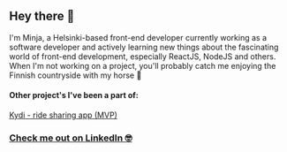 ## Hey there 👋

I'm Minja, a Helsinki-based front-end developer currently working as a software developer and actively learning new things about the fascinating world of front-end development, especially ReactJS, NodeJS and others. When I'm not working on a project, you'll probably catch me enjoying the Finnish countryside with my horse 🙂

#### Other project's I've been a part of: 
 [Kydi - ride sharing app (MVP) ](https://github.com/IlmariKu/kydi)

### [Check me out on LinkedIn 🤓](https://www.linkedin.com/in/minja-sillanpaa-4222b0109/)
